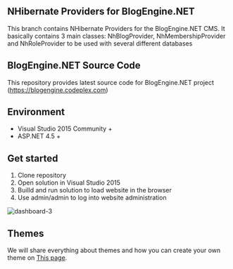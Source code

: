 ## NHibernate Providers for BlogEngine.NET

This branch contains NHibernate Providers for the BlogEngine.NET CMS. It basically contains 3 main classes: NhBlogProvider, NhMembershipProvider and NhRoleProvider to be used with several different databases

## BlogEngine.NET Source Code
This repository provides latest source code for BlogEngine.NET project (https://blogengine.codeplex.com)

## Environment
  * Visual Studio 2015 Community +
  * ASP.NET 4.5 +

## Get started
  1. Clone repository
  2. Open solution in Visual Studio 2015
  3. Builld and run solution to load website in the browser
  4. Use admin/admin to log into website administration

![dashboard-3](https://cloud.githubusercontent.com/assets/1932785/11760070/0012f9d8-a052-11e5-84a8-e9097cb85f23.png)

## Themes
We will share everything about themes and how you can create your own theme on [This page](http://francis.bio/BlogEngine/).
